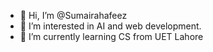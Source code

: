 - 👋 Hi, I’m @Sumairahafeez
- 👀 I’m interested in AI and web development.
- 🌱 I’m currently learning CS from UET Lahore
  


<!---
Sumairahafeez/Sumairahafeez is a ✨ special ✨ repository because its `README.md` (this file) appears on your GitHub profile.
You can click the Preview link to take a look at your changes.
--->
